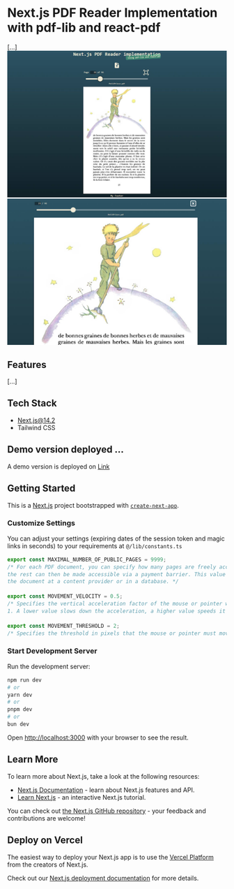 # Next.js PDF Reader Implementation with pdf-lib and react-pdf

[...]
![Screenshot](./public/_screenshot1.jpg)
![Screenshot](./public/_screenshot2.jpg)

## Features

[...]

## Tech Stack

- Next.js@14.2
- Tailwind CSS

## Demo version deployed ...

A demo version is deployed on [Link](https://.../)

## Getting Started

This is a [Next.js](https://nextjs.org/) project bootstrapped with [`create-next-app`](https://github.com/vercel/next.js/tree/canary/packages/create-next-app).

### Customize Settings

You can adjust your settings (expiring dates of the session token and magic links in seconds) to your requirements at `@/lib/constants.ts`

```typescript
export const MAXIMAL_NUMBER_OF_PUBLIC_PAGES = 9999;
/* For each PDF document, you can specify how many pages are freely accessible to the public (as an appetizer), 
the rest can then be made accessible via a payment barrier. This value is best stored as a value together with 
the document at a content provider or in a database. */

export const MOVEMENT_VELOCITY = 0.5;
/* Specifies the vertical acceleration factor of the mouse or pointer when sliding the pages. Value between 0 and 
1. A lower value slows down the acceleration, a higher value speeds it up.*/

export const MOVEMENT_THRESHOLD = 2;
/* Specifies the threshold in pixels that the mouse or pointer must move in order to trigger a slide.*/
```

### Start Development Server

Run the development server:

```bash
npm run dev
# or
yarn dev
# or
pnpm dev
# or
bun dev
```

Open [http://localhost:3000](http://localhost:3000) with your browser to see the result.

## Learn More

To learn more about Next.js, take a look at the following resources:

- [Next.js Documentation](https://nextjs.org/docs) - learn about Next.js features and API.
- [Learn Next.js](https://nextjs.org/learn) - an interactive Next.js tutorial.

You can check out [the Next.js GitHub repository](https://github.com/vercel/next.js/) - your feedback and contributions are welcome!

## Deploy on Vercel

The easiest way to deploy your Next.js app is to use the [Vercel Platform](https://vercel.com/new?utm_medium=default-template&filter=next.js&utm_source=create-next-app&utm_campaign=create-next-app-readme) from the creators of Next.js.

Check out our [Next.js deployment documentation](https://nextjs.org/docs/deployment) for more details.
